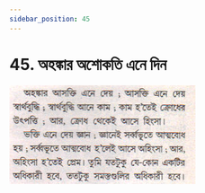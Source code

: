 ```yaml
---
sidebar_position: 45
---
```



# 45.   অহঙ্কার অশোকতি এনে দিন

![অহঙ্কার অশোকতি এনে দিন](../../../static/img/bengali/verse45.png)